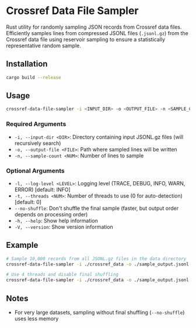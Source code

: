 # Crossref Data File Sampler

Rust utility for randomly sampling JSON records from Crossref data files. Efficiently samples lines from compressed JSONL files (`.jsonl.gz`) from the Crossref data file using reservoir sampling to ensure a statistically representative random sample.


## Installation

```bash
cargo build --release
```

## Usage

```bash
crossref-data-file-sampler -i <INPUT_DIR> -o <OUTPUT_FILE> -n <SAMPLE_COUNT> [OPTIONS]
```

### Required Arguments

- `-i, --input-dir <DIR>`: Directory containing input JSONL.gz files (will recursively search)
- `-o, --output-file <FILE>`: Path where sampled lines will be written
- `-n, --sample-count <NUM>`: Number of lines to sample

### Optional Arguments

- `-l, --log-level <LEVEL>`: Logging level (TRACE, DEBUG, INFO, WARN, ERROR) [default: INFO]
- `-t, --threads <NUM>`: Number of threads to use (0 for auto-detection) [default: 0]
- `--no-shuffle`: Don't shuffle the final sample (faster, but output order depends on processing order)
- `-h, --help`: Show help information
- `-V, --version`: Show version information

## Example

```bash
# Sample 10,000 records from all JSONL.gz files in the data directory
crossref-data-file-sampler -i ./crossref_data -o ./sample_output.jsonl -n 10000

# Use 4 threads and disable final shuffling
crossref-data-file-sampler -i ./crossref_data -o ./sample_output.jsonl -n 10000 -t 4 --no-shuffle
```

## Notes

- For very large datasets, sampling without final shuffling (`--no-shuffle`) uses less memory
